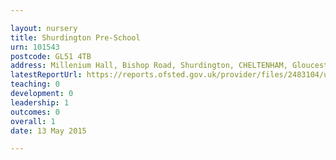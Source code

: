 ```yaml
---

layout: nursery
title: Shurdington Pre-School
urn: 101543
postcode: GL51 4TB
address: Millenium Hall, Bishop Road, Shurdington, CHELTENHAM, Gloucestershire, GL51 4TB
latestReportUrl: https://reports.ofsted.gov.uk/provider/files/2483104/urn/101543.pdf
teaching: 0
development: 0
leadership: 1
outcomes: 0
overall: 1
date: 13 May 2015

---
```

